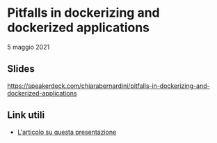 # Pitfalls in dockerizing and dockerized applications

5 maggio 2021

## Slides
https://speakerdeck.com/chiarabernardini/pitfalls-in-dockerizing-and-dockerized-applications

## Link utili
* [L'articolo su questa presentazione](https://chiarabernardini.medium.com/how-to-solve-some-pitfalls-in-dockerizing-c4c86cd77c0a)